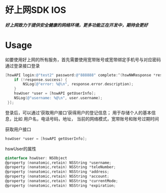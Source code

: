 # 好上网SDK IOS
##### 好上网致力于提供安全健康的网络环境，更多功能正在开发中，期待会更好

# Usage

如要使用好上网的所有服务，首先需要使用宽带账号或宽带绑定手机号与对应密码通过登录接口登录

```objective-c
[hswAPI login:@"test2" password:@"888888" complete:^(hswNWResponse *response){
    if (!response.success) {
        NSLog(@"error: %@\n", response.error.description);
    }
    hswUser *user = [hswAPI getUserInfo];
    NSLog(@"username: %@\n", user.username);
 }];
```

登录后，可以通过‘获取用户接口’获得用户的登记信息； 用于存储个人的基本信息，比如 用户名，电话号码，地址， 当前的网络模式，宽带账号和账号过期时间

获取用户接口
```objective-c
hswUser *user = [hswAPI getUserInfo];
```
hswUser的属性
```objective-c
@interface hswUser: NSObject
@property (nonatomic,retain) NSString *username;
@property (nonatomic,retain) NSString *teleNumber;
@property (nonatomic,retain) NSString *address;
@property (nonatomic,retain) NSString *account;
@property (nonatomic,retain) NSString *currentMode;
@property (nonatomic,retain) NSString *expiration;
```
